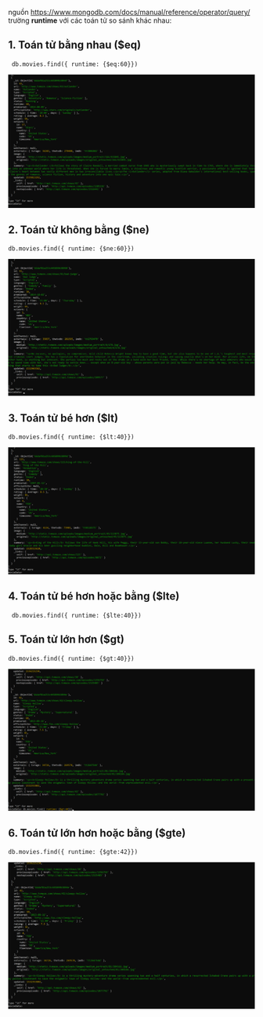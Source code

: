 nguồn https://www.mongodb.com/docs/manual/reference/operator/query/
trường **runtime** với các toán tử so sánh khác nhau:

## 1. Toán tử bằng nhau ($eq)

```
 db.movies.find({ runtime: {$eq:60}})
```

![alt text](/images/examples/image-10.png)

## 2. Toán tử không bằng ($ne)

```
db.movies.find({ runtime: {$ne:60}})
```

![alt text](/images/examples/image-11.png)

## 3. Toán tử bé hơn ($lt)

```
db.movies.find({ runtime: {$lt:40}})
```

![alt text](/images/examples/image-12.png)

## 4. Toán tử bé hơn hoặc bằng ($lte)

```
 db.movies.find({ runtime: {$lte:40}})
```

## 5. Toán tử lớn hơn ($gt)

```
db.movies.find({ runtime: {$gt:40}})
```

![alt text](/images/examples/image-13.png)

## 6. Toán tử lớn hơn hoặc bằng ($gte)

```
db.movies.find({ runtime: {$gte:42}})
```

![alt text](/images/examples/image-14.png)
